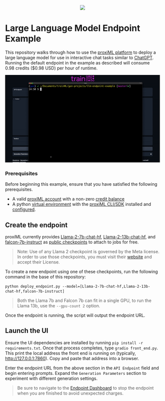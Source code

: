 <div align="center">
  <a href="https://www.proximl.ai/"><img src="https://www.proximl.ai/static/img/proxiML-logo-purple.png"></a><br>
</div>

# Large Language Model Endpoint Example

This repository walks through how to use the [proxiML platform](https://www.proximl.ai) to deploy a large language model for use in interactive chat tasks similar to [ChatGPT](https://platform.openai.com/docs/guides/chat). Running the default endpoint in the example as described will consume 0.98 credits ($0.98 USD) per hour of runtime.

![image](assets/chat-example.gif)

### Prerequisites

Before beginning this example, ensure that you have satisfied the following prerequisites.

- A valid [proxiML account](https://auth.proximl.ai/login?response_type=code&client_id=536hafr05s8qj3ihgf707on4aq&redirect_uri=https://app.proxinml.ai/auth/callback) with a non-zero [credit balance](https://docs.proximl.ai/reference/billing-credits/)
- A python [virtual environment](https://docs.python.org/3/library/venv.html) with the [proxiML CLI/SDK](https://github.com/proxiML/python-sdk.git) installed and [configured](https://docs.proximl.ai/reference/cli-sdk#authentication).

## Create the endpoint

proxiML currently provides [Llama-2-7b-chat-hf](https://huggingface.co/meta-llama/Llama-2-7b-chat-hf), [
Llama-2-13b-chat-hf](https://huggingface.co/meta-llama/Llama-2-13b-chat-hf), and [falcon-7b-instruct](https://huggingface.co/tiiuae/falcon-7b-instruct) as [public checkpoints](https://docs.proximl.ai/reference/checkpoints#public-checkpoints) to attach to jobs for free.

> Note: Use of any Llama 2 checkpoint is governed by the Meta license. In order to use those checkpoints, you must visit their [website](https://ai.meta.com/resources/models-and-libraries/llama-downloads/) and accept their License.

To create a new endpoint using one of these checkpoints, run the following command in the base of this repository:

```
python deploy_endpoint.py --model=[Llama-2-7b-chat-hf,Llama-2-13b-chat-hf,falcon-7b-instruct]
```

> Both the Llama 7b and Falcon 7b can fit in a single GPU, to run the Llama 13b, use the `--gpu-count 2` option.

Once the endpoint is running, the script will output the endpoint URL.

## Launch the UI

Ensure the UI dependencies are installed by running `pip install -r requirements.txt`. Once that process completes, type `gradio front_end.py`. This print the local address the front end is running on (typically, http://127.0.0.1:7860). Copy and paste that address into a browser.

Enter the endpoint URL from the above section in the `API Endpoint` field and begin entering prompts. Expand the `Generation Parameters` section to experiment with different generation settings.

> Be sure to navigate to the [Endpoint Dashboard](https://app.proximl.ai/jobs/endpoint) to stop the endpoint when you are finished to avoid unexpected charges.
